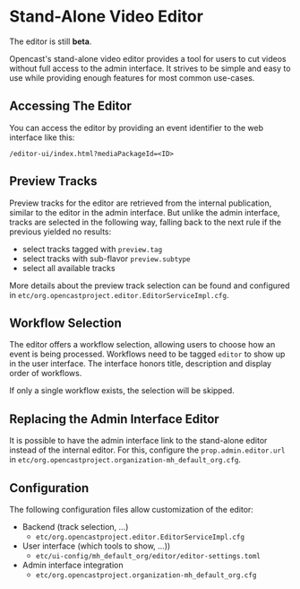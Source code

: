 Stand-Alone Video Editor
========================

<div class=warn>
The editor is still <b>beta</b>.
</div>

Opencast's stand-alone video editor provides a tool for users to cut videos without full access to the admin interface.
It strives to be simple and easy to use while providing enough features for most common use-cases.


Accessing The Editor
--------------------

You can access the editor by providing an event identifier to the web interface like this:

```
/editor-ui/index.html?mediaPackageId=<ID>
```


Preview Tracks
--------------

Preview tracks for the editor are retrieved from the internal publication, similar to the editor in the admin interface.
But unlike the admin interface, tracks are selected in the following way,
falling back to the next rule if the previous yielded no results:

- select tracks tagged with `preview.tag`
- select tracks with sub-flavor `preview.subtype`
- select all available tracks

More details about the preview track selection can be found and configured in
`etc/org.opencastproject.editor.EditorServiceImpl.cfg`.


Workflow Selection
------------------

The editor offers a workflow selection, allowing users to choose how an event is being processed.
Workflows need to be tagged `editor` to show up in the user interface.
The interface honors title, description and display order of workflows.

If only a single workflow exists, the selection will be skipped.


Replacing the Admin Interface Editor
------------------------------------

It is possible to have the admin interface link to the stand-alone editor instead of the internal editor.
For this, configure the `prop.admin.editor.url` in `etc/org.opencastproject.organization-mh_default_org.cfg`.


Configuration
-------------

The following configuration files allow customization of the editor:

- Backend (track selection, …)
    - `etc/org.opencastproject.editor.EditorServiceImpl.cfg`
- User interface (which tools to show, …))
    - `etc/ui-config/mh_default_org/editor/editor-settings.toml`
- Admin interface integration
    - `etc/org.opencastproject.organization-mh_default_org.cfg`
